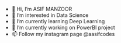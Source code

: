 - 👋 Hi, I’m ASIF MANZOOR
- 👀 I’m interested in Data Science
- 🌱 I’m currently learning Deep Learning
- 💞️  I’m currently working on PowerBI project 
- 📫 Follow my instagram page @aasifcodes

<!---
aasifmanzoor/aasifmanzoor is a ✨ special ✨ repository because its `README.md` (this file) appears on your GitHub profile.
You can click the Preview link to take a look at your changes.
--->
